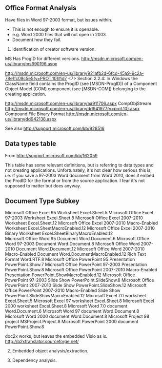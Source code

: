 Office Format Analysis
----------------------

Have files in Word 97-2003 format, but issues within.
- This is not enough to ensure it is openable.
- e.g. Word 2000 files that will not open in 2003.
- Document how they fail.

1. Identification of creator software version.

MS Has ProgID for different versions. http://msdn.microsoft.com/en-us/library/ms690196.aspx

http://msdn.microsoft.com/en-us/library/921afb2d-6fcd-45a9-9c2a-78e1fc08c5e5(v=PROT.10)#id7
<7> Section 2.2.4: In Windows the ClassName field contains the ProgID (see [MSDN-ProgID]) of a Component Object Model (COM) component (see [MSDN-COM]) belonging to the creating application.

http://msdn.microsoft.com/en-us/library/aa911706.aspx
CompObjStream http://msdn.microsoft.com/en-us/library/dd941977(v=prot.10).aspx
Compound File Binary Format http://msdn.microsoft.com/en-us/library/dd942138.aspx

See also http://support.microsoft.com/kb/928516


Data types table
----------------
From http://support.microsoft.com/kb/162059

This table has some relevant definitions, but is referring to data types and not creating applications. 
Unfortunately, it's not clear how serious this is, i.e. if you save a 97-2003 Word document from Word 2010, 
does it embed the ProdID for the format or from the source application. I fear it's not supposed to matter 
but does anyway.


Document Type                                                 		Subkey
----------------------------------------------------------------------------------------------------------
Microsoft Office Excel 95 Worksheet                      			Excel.Sheet.5
Microsoft Office Excel 97-2003 Worksheet                 			Excel.Sheet.8 
Microsoft Office Excel 2007-2010 Worksheet               			Excel.Sheet.12
Microsoft Office Excel 2007-2010 Macro-Enabled Worksheet 			Excel.SheetMacroEnabled.12
Microsoft Office Excel 2007-2010 Binary Worksheet        			Excel.SheetBinaryMacroEnabled.12  
Microsoft Office Word 95 Document                        			Word.Document.6
Microsoft Office Word 97-2003 Document                   			Word.Document.8
Microsoft Office Word 2007-2010 Document                 			Word.Document.12
Microsoft Office Word 2007-2010 Macro-Enabled Document   			Word.DocumentMacroEnabled.12
Rich Text Format                                         			Word.RTF.8
Microsoft Office PowerPoint 95 Presentation              			PowerPoint.Show.7
Microsoft Office PowerPoint 97-2003 Presentation         			PowerPoint.Show.8
Microsoft Office PowerPoint 2007-2010 Macro-Enabled Presentation    PowerPoint.ShowMacroEnabled.12
Microsoft Office PowerPoint 97-2003 Slide Show           			PowerPoint.SlideShow.8
Microsoft Office PowerPoint 2007-2010 Slide Show         			PowerPoint.SlideShow.12
Microsoft Office PowerPoint 2007-2010 Macro-Enabled Slide Show     	PowerPoint.SlideShowMacroEnabled.12
Microsoft Excel 7.0 worksheet                						Excel.Sheet.5
Microsoft Excel 97 worksheet	             						Excel.Sheet.8
Microsoft Excel 2000 worksheet               						Excel.Sheet.8
Microsoft Word 7.0 document                  						Word.Document.6
Microsoft Word 97 document                   						Word.Document.8
Microsoft Word 2000 document                 						Word.Document.8
Microsoft Project 98 project                 						MSProject.Project.8
Microsoft PowerPoint 2000 document           						PowerPoint.Show.8



doc2x works, but leaves the embedded Visio as is.
http://b2xtranslator.sourceforge.net/


2. Embedded object analysis/extraction.



3. Dependency analysis. 




